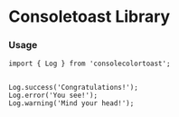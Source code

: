# Consoletoast Library

### Usage

```
import { Log } from 'consolecolortoast';


Log.success('Congratulations!');
Log.error('You see!');
Log.warning('Mind your head!');


```
